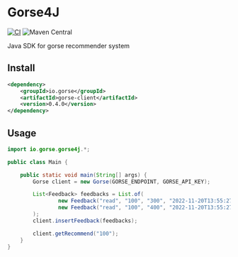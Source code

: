 # Gorse4J

[![CI](https://github.com/gorse-io/gorse4j/actions/workflows/ci.yml/badge.svg)](https://github.com/gorse-io/gorse4j/actions/workflows/ci.yml)
![Maven Central](https://img.shields.io/maven-central/v/io.gorse/gorse-client)

Java SDK for gorse recommender system

## Install

```xml
<dependency>
    <groupId>io.gorse</groupId>
    <artifactId>gorse-client</artifactId>
    <version>0.4.0</version>
</dependency>
```

## Usage

```java
import io.gorse.gorse4j.*;

public class Main {

    public static void main(String[] args) {
        Gorse client = new Gorse(GORSE_ENDPOINT, GORSE_API_KEY);

        List<Feedback> feedbacks = List.of(
                new Feedback("read", "100", "300", "2022-11-20T13:55:27Z"),
                new Feedback("read", "100", "400", "2022-11-20T13:55:27Z")
        );
        client.insertFeedback(feedbacks);

        client.getRecommend("100");
    }
}
```
